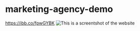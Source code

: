 # marketing-agency-demo

https://ibb.co/fpwGYBK
![This is a screentshot of the website](https://ibb.co/fpwGYBK)
